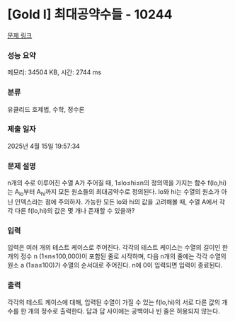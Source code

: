 # [Gold I] 최대공약수들 - 10244 

[문제 링크](https://www.acmicpc.net/problem/10244) 

### 성능 요약

메모리: 34504 KB, 시간: 2744 ms

### 분류

유클리드 호제법, 수학, 정수론

### 제출 일자

2025년 4월 15일 19:57:34

### 문제 설명

<p>n개의 수로 이루어진 수열 A가 주어질 때, 1≤lo≤hi≤n의 정의역을 가지는 함수 f(lo,hi)는 A<sub>lo</sub>부터 A<sub>hi</sub>까지 모든 원소들의 최대공약수로 정의된다. lo와 hi는 수열의 원소가 아닌 인덱스라는 점에 주의하자. 가능한 모든 lo와 hi의 값을 고려해볼 때, 수열 A에서 각각 다른 f(lo,hi)의 값은 몇 개나 존재할 수 있을까?</p>

### 입력 

 <p>입력은 여러 개의 테스트 케이스로 주어진다. 각각의 테스트 케이스는 수열의 길이인 한 개의 정수 n (1≤n≤100,000)이 포함된 줄로 시작하며, 다음 n개의 줄에는 각각 수열의 원소 a (1≤a≤100)가 수열의 순서대로 주어진다. n에 0이 입력되면 입력이 종료된다.</p>

### 출력 

 <p>각각의 테스트 케이스에 대해, 입력된 수열이 가질 수 있는 f(lo,hi)의 서로 다른 값의 개수를 한 개의 정수로 출력한다. 답과 답 사이에는 공백이나 빈 줄은 허용되지 않는다.</p>

